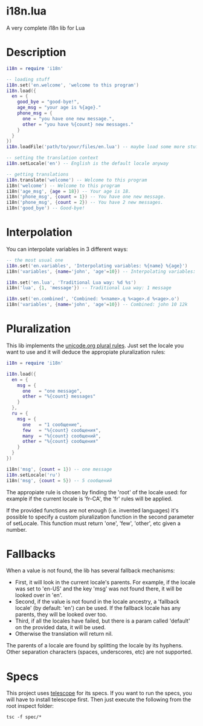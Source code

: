 i18n.lua
========

A very complete i18n lib for Lua

Description
===========

``` lua
i18n = require 'i18n'

-- loading stuff
i18n.set('en.welcome', 'welcome to this program')
i18n.load({
  en = {
    good_bye = "good-bye!",
    age_msg = "your age is %{age}."
    phone_msg = {
      one = "you have one new message.",
      other = "you have %{count} new messages."
    }
  }
})
i18n.loadFile('path/to/your/files/en.lua') -- maybe load some more stuff from that file

-- setting the translation context
i18n.setLocale('en') -- English is the default locale anyway

-- getting translations
i18n.translate('welcome') -- Welcome to this program
i18n('welcome') -- Welcome to this program
i18n('age_msg', {age = 18}) -- Your age is 18.
i18n('phone_msg', {count = 1}) -- You have one new message.
i18n('phone_msg', {count = 2}) -- You have 2 new messages.
i18n('good_bye') -- Good-bye!

```

Interpolation
=============

You can interpolate variables in 3 different ways:

``` lua
-- the most usual one
i18n.set('en.variables', 'Interpolating variables: %{name} %{age}')
i18n('variables', {name='john', 'age'=10}) -- Interpolating variables: john 10

i18n.set('en.lua', 'Traditional Lua way: %d %s')
i18n('lua', {1, 'message'}) -- Traditional Lua way: 1 message

i18n.set('en.combined', 'Combined: %<name>.q %<age>.d %<age>.o')
i18n('variables', {name='john', 'age'=10}) -- Combined: john 10 12k
```



Pluralization
=============

This lib implements the [unicode.org plural rules](http://unicode.org/repos/cldr-tmp/trunk/diff/supplemental/language_plural_rules.html). Just set the locale you want to use and it will deduce the appropiate pluralization rules:

``` lua
i18n = require 'i18n'

i18n.load({
  en = {
    msg = {
      one   = "one message",
      other = "%{count} messages"
    }
  },
  ru = {
    msg = {
      one   = "1 сообщение",
      few   = "%{count} сообщения",
      many  = "%{count} сообщений",
      other = "%{count} сообщения"
    }
  }
})

i18n('msg', {count = 1}) -- one message
i18n.setLocale('ru')
i18n('msg', {count = 5}) -- 5 сообщений
```

The appropiate rule is chosen by finding the 'root' of the locale used: for example if the current locale is 'fr-CA', the 'fr' rules will be applied.

If the provided functions are not enough (i.e. invented languages) it's possible to specify a custom pluralization function in the second parameter of setLocale. This function must return 'one', 'few', 'other', etc given a number.

Fallbacks
=========

When a value is not found, the lib has several fallback mechanisms:

* First, it will look in the current locale's parents. For example, if the locale was set to 'en-US' and the key 'msg' was not found there, it will be looked over in 'en'.
* Second, if the value is not found in the locale ancestry, a 'fallback locale' (by default: 'en') can be used. If the fallback locale has any parents, they will be looked over too.
* Third, if all the locales have failed, but there is a param called 'default' on the provided data, it will be used.
* Otherwise the translation will return nil.

The parents of a locale are found by splitting the locale by its hyphens. Other separation characters (spaces, underscores, etc) are not supported.

Specs
=====
This project uses [telescope](https://github.com/norman/telescope) for its specs. If you want to run the specs, you will have to install telescope first. Then just execute the following from the root inspect folder:

    tsc -f spec/*
